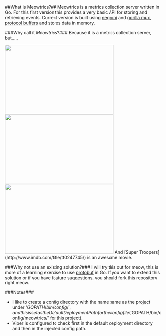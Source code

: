 ##What is Meowtrics?##
Meowtrics is a metrics collection server written in Go. For this first version this provides a very basic API for storing and retrieving events. Current version is built using [negroni](https://github.com/codegangsta/negroni) and [gorilla mux](http://www.gorillatoolkit.org/pkg/mux), [protocol buffers](https://developers.google.com/protocol-buffers/) and stores data in memory.

###Why call it *Meowtrics*?###
Because it is a metrics collection server, but.....

<img src="https://38.media.tumblr.com/21ff9c82d8c0a686a03e6aa12683ddc2/tumblr_mvj9n2YhH11r4sj1co2_500.gif" width="350px" height="225px">

<img src="http://31.media.tumblr.com/902475db2312e77265b1e527261ee0f1/tumblr_mig9ppVJfQ1qjjnt0o1_500.gif" width="350px" height="225px"> 

<img src="http://24.media.tumblr.com/tumblr_m9k621fdMK1ry5v76o7_500.gif" width="350px" height="225px" >   
And [Super Troopers](http://www.imdb.com/title/tt0247745/) is an awesome movie.

###Why not use an existing solution?###
I will try this out for meow, this is more of a learning exercise to use [protobuf](https://github.com/golang/protobuf) in Go. If you want to extend this solution or if you have feature suggestions, you should fork this repository right meow.

###Notes###
- I like to create a config directory with the name same as the project under '$GOPATH/bin/config/', and this is set as the DefaultDeploymentPath for the config file ('$GOPATH/bin/config/meowtrics/' for this project).
- Viper is configured to check first in the default deployment directory and then in the injected config path.